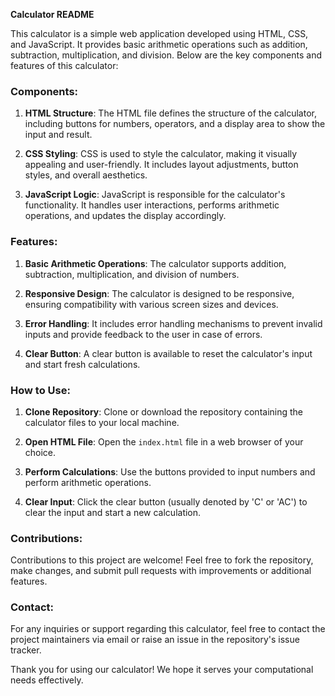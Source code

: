 
**Calculator README**

This calculator is a simple web application developed using HTML, CSS, and JavaScript. It provides basic arithmetic operations such as addition, subtraction, multiplication, and division. Below are the key components and features of this calculator:

### Components:

1. **HTML Structure**: The HTML file defines the structure of the calculator, including buttons for numbers, operators, and a display area to show the input and result.
   
2. **CSS Styling**: CSS is used to style the calculator, making it visually appealing and user-friendly. It includes layout adjustments, button styles, and overall aesthetics.
   
3. **JavaScript Logic**: JavaScript is responsible for the calculator's functionality. It handles user interactions, performs arithmetic operations, and updates the display accordingly.

### Features:

1. **Basic Arithmetic Operations**: The calculator supports addition, subtraction, multiplication, and division of numbers.
   
2. **Responsive Design**: The calculator is designed to be responsive, ensuring compatibility with various screen sizes and devices.
   
3. **Error Handling**: It includes error handling mechanisms to prevent invalid inputs and provide feedback to the user in case of errors.
   
4. **Clear Button**: A clear button is available to reset the calculator's input and start fresh calculations.

### How to Use:

1. **Clone Repository**: Clone or download the repository containing the calculator files to your local machine.
   
2. **Open HTML File**: Open the `index.html` file in a web browser of your choice.
   
3. **Perform Calculations**: Use the buttons provided to input numbers and perform arithmetic operations.
   
4. **Clear Input**: Click the clear button (usually denoted by 'C' or 'AC') to clear the input and start a new calculation.

### Contributions:

Contributions to this project are welcome! Feel free to fork the repository, make changes, and submit pull requests with improvements or additional features.

### Contact:

For any inquiries or support regarding this calculator, feel free to contact the project maintainers via email or raise an issue in the repository's issue tracker.

Thank you for using our calculator! We hope it serves your computational needs effectively.
